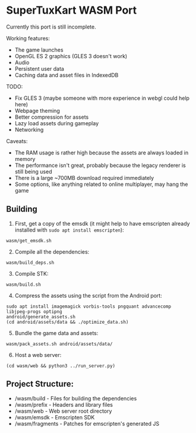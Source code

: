 # SuperTuxKart WASM Port

Currently this port is still incomplete.

Working features:
- The game launches
- OpenGL ES 2 graphics (GLES 3 doesn't work)
- Audio
- Persistent user data
- Caching data and asset files in IndexedDB

TODO:
- Fix GLES 3 (maybe someone with more experience in webgl could help here)
- Webpage theming
- Better compression for assets
- Lazy load assets during gameplay
- Networking

Caveats:
- The RAM usage is rather high because the assets are always loaded in memory
- The performance isn't great, probably because the legacy renderer is still being used
- There is a large ~700MB download required immediately
- Some options, like anything related to online multiplayer, may hang the game

## Building
1. First, get a copy of the emsdk (it might help to have emscripten already installed with `sudo apt install emscripten`):
```
wasm/get_emsdk.sh
```
2. Compile all the dependencies:
```
wasm/build_deps.sh
```
3. Compile STK:
```
wasm/build.sh
```
4. Compress the assets using the script from the Android port:
```
sudo apt install imagemagick vorbis-tools pngquant advancecomp libjpeg-progs optipng
android/generate_assets.sh
(cd android/assets/data && ./optimize_data.sh)
```
5. Bundle the game data and assets:
```
wasm/pack_assets.sh android/assets/data/
```
6. Host a web server:
```
(cd wasm/web && python3 ../run_server.py)
```

## Project Structure:
- /wasm/build - Files for building the dependencies
- /wasm/prefix - Headers and library files
- /wasm/web - Web server root directory
- /wasm/emsdk - Emscripten SDK
- /wasm/fragments - Patches for emscripten's generated JS